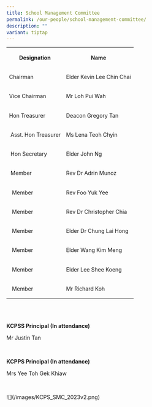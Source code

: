 ```yaml
---
title: School Management Committee
permalink: /our-people/school-management-committee/
description: ""
variant: tiptap
---
```

<table><tbody><tr><th rowspan="1" colspan="1"><p>Designation</p></th><th rowspan="1" colspan="1"><p>Name</p></th></tr><tr><td rowspan="1" colspan="1"><p>Chairman</p></td><td rowspan="1" colspan="1"><p>Elder Kevin Lee Chin Chai</p></td></tr><tr><td rowspan="1" colspan="1"><p>Vice Chairman</p></td><td rowspan="1" colspan="1"><p>Mr Loh Pui Wah</p></td></tr><tr><td rowspan="1" colspan="1"><p>Hon Treasurer</p></td><td rowspan="1" colspan="1"><p>Deacon Gregory Tan</p></td></tr><tr><td rowspan="1" colspan="1"><p>&nbsp;Asst. Hon Treasurer</p></td><td rowspan="1" colspan="1"><p>Ms Lena Teoh Chyin</p></td></tr><tr><td rowspan="1" colspan="1"><p>&nbsp;Hon Secretary</p></td><td rowspan="1" colspan="1"><p>Elder John Ng</p></td></tr><tr><td rowspan="1" colspan="1"><p>&nbsp;Member</p></td><td rowspan="1" colspan="1"><p>Rev Dr Adrin Munoz</p></td></tr><tr><td rowspan="1" colspan="1"><p>&nbsp;&nbsp;Member</p></td><td rowspan="1" colspan="1"><p>Rev Foo Yuk Yee</p></td></tr><tr><td rowspan="1" colspan="1"><p>&nbsp;&nbsp;Member</p></td><td rowspan="1" colspan="1"><p>Rev Dr Christopher Chia</p></td></tr><tr><td rowspan="1" colspan="1"><p>&nbsp;&nbsp;Member</p></td><td rowspan="1" colspan="1"><p>Elder Dr Chung Lai Hong</p></td></tr><tr><td rowspan="1" colspan="1"><p>&nbsp;&nbsp;Member</p></td><td rowspan="1" colspan="1"><p>Elder Wang Kim Meng</p></td></tr><tr><td rowspan="1" colspan="1"><p>&nbsp;&nbsp;Member</p></td><td rowspan="1" colspan="1"><p>Elder Lee Shee Koeng</p></td></tr><tr><td rowspan="1" colspan="1"><p>&nbsp;&nbsp;Member</p></td><td rowspan="1" colspan="1"><p>Mr Richard Koh</p></td></tr></tbody></table><p><br><br></p><p><strong>KCPSS Principal (In attendance)&nbsp;</strong><br></p><p>Mr Justin Tan<strong><br></strong></p><p>&nbsp; &nbsp; &nbsp; &nbsp; &nbsp; &nbsp; &nbsp;<br></p><p><strong>KCPPS Principal (In attendance) <br></strong></p><p>Mrs Yee Toh Gek Khiaw<strong><br></strong></p><p><br></p><p>![](/images/KCPS_SMC_2023v2.png)</p>